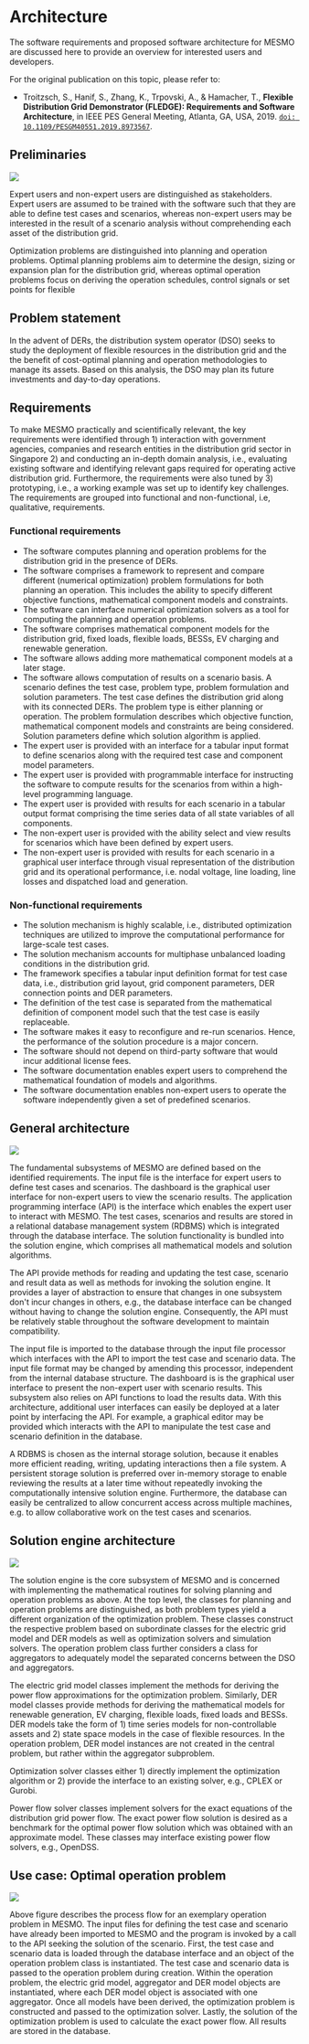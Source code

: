 # Architecture

The software requirements and proposed software architecture for MESMO are discussed here to provide an overview for interested users and developers.

For the original publication on this topic, please refer to:

- Troitzsch, S., Hanif, S., Zhang, K., Trpovski, A., & Hamacher, T., **Flexible Distribution Grid Demonstrator (FLEDGE): Requirements and Software Architecture**, in IEEE PES General Meeting, Atlanta, GA, USA, 2019. [`doi: 10.1109/PESGM40551.2019.8973567`](https://doi.org/10.1109/PESGM40551.2019.8973567).

## Preliminaries

![](assets/architecture_0.png)

Expert users and non-expert users are distinguished as stakeholders. Expert users are assumed to be trained with the software such that they are able to define test cases and scenarios, whereas non-expert users may be interested in the result of a scenario analysis without comprehending each asset of the distribution grid.

Optimization problems are distinguished into planning and operation problems. Optimal planning problems aim to determine the design, sizing or expansion plan for the distribution grid, whereas optimal operation problems focus on deriving the operation schedules, control signals or set points for flexible

## Problem statement

In the advent of DERs, the distribution system operator (DSO) seeks to study the deployment of flexible resources in the distribution grid and the the benefit of cost-optimal planning and operation methodologies to manage its assets. Based on this analysis, the DSO may plan its future investments and day-to-day operations.

## Requirements

To make MESMO practically and scientifically relevant, the key requirements were identified through 1) interaction with government agencies, companies and research entities in the distribution grid sector in Singapore 2) and conducting an in-depth domain analysis, i.e., evaluating existing software and identifying relevant gaps required for operating active distribution grid. Furthermore, the requirements were also tuned by 3) prototyping, i.e., a working example was set up to identify key challenges. The requirements are grouped into functional and non-functional, i.e, qualitative, requirements.

### Functional requirements

- The software computes planning and operation problems for the distribution grid in the presence of DERs.
- The software comprises a framework to represent and compare different (numerical optimization) problem formulations for both planning an operation. This includes the ability to specify different objective functions, mathematical component models and constraints.
- The software can interface numerical optimization solvers as a tool for computing the planning and operation problems.
- The software comprises mathematical component models for the distribution grid, fixed loads, flexible loads, BESSs, EV charging and renewable generation.
- The software allows adding more mathematical component models at a later stage.
- The software allows computation of results on a scenario basis. A scenario defines the test case, problem type, problem formulation and solution parameters. The test case defines the distribution grid along with its connected DERs. The problem type is either planning or operation. The problem formulation describes which objective function, mathematical component models and constraints are being considered. Solution parameters define which solution algorithm is applied.
- The expert user is provided with an interface for a tabular input format to define scenarios along with the required test case and component model parameters.
- The expert user is provided with programmable interface for instructing the software to compute results for the scenarios from within a high-level programming language.
- The expert user is provided with results for each scenario in a tabular output format comprising the time series data of all state variables of all components.
- The non-expert user is provided with the ability select and view results for scenarios which have been defined by expert users.
- The non-expert user is provided with results for each scenario in a graphical user interface through visual representation of the distribution grid and its operational performance, i.e. nodal voltage, line loading, line losses and dispatched load and generation.

### Non-functional requirements

- The solution mechanism is highly scalable, i.e., distributed optimization techniques are utilized to improve the computational performance for large-scale test cases.
- The solution mechanism accounts for multiphase unbalanced loading conditions in the distribution grid.
- The framework specifies a tabular input definition format for test case data, i.e., distribution grid layout, grid component parameters, DER connection points and DER parameters.
- The definition of the test case is separated from the mathematical definition of component model such that the test case is easily replaceable.
- The software makes it easy to reconfigure and re-run scenarios. Hence, the performance of the solution procedure is a major concern.
- The software should not depend on third-party software that would incur additional license fees.
- The software documentation enables expert users to comprehend the mathematical foundation of models and algorithms.
- The software documentation enables non-expert users to operate the software independently given a set of predefined scenarios.

## General architecture

![](assets/architecture_1.png)

The fundamental subsystems of MESMO are defined based on the identified requirements. The input file is the interface for expert users to define test cases and scenarios. The dashboard is the graphical user interface for non-expert users to view the scenario results. The application programming interface (API) is the interface which enables the expert user to interact with MESMO. The test cases, scenarios and results are stored in a relational database management system (RDBMS) which is integrated through the database interface. The solution functionality is bundled into the solution engine, which comprises all mathematical models and solution algorithms.

The API provide methods for reading and updating the test case, scenario and result data as well as methods for invoking the solution engine. It provides a layer of abstraction to ensure that changes in one subsystem don't incur changes in others, e.g., the database interface can be changed without having to change the solution engine. Consequently, the API must be relatively stable throughout the software development to maintain compatibility.

The input file is imported to the database through the input file processor which interfaces with the API to import the test case and scenario data. The input file format may be changed by amending this processor, independent from the internal database structure. The dashboard is is the graphical user interface to present the non-expert user with scenario results. This subsystem also relies on API functions to load the results data. With this architecture, additional user interfaces can easily be deployed at a later point by interfacing the API. For example, a graphical editor may be provided which interacts with the API to manipulate the test case and scenario definition in the database.

A RDBMS is chosen as the internal storage solution, because it enables more efficient reading, writing, updating interactions then a file system. A persistent storage solution is preferred over in-memory storage to enable reviewing the results at a later time without repeatedly invoking the computationally intensive solution engine. Furthermore, the database can easily be centralized to allow concurrent access across multiple machines, e.g. to allow collaborative work on the test cases and scenarios.

## Solution engine architecture

![](assets/architecture_2.png)

The solution engine is the core subsystem of MESMO and is concerned with implementing the mathematical routines for solving planning and operation problems as above. At the top level, the classes for planning and operation problems are distinguished, as both problem types yield a different organization of the optimization problem. These classes construct the respective problem based on subordinate classes for the electric grid model and DER models as well as optimization solvers and simulation solvers. The operation problem class further considers a class for aggregators to adequately model the separated concerns between the DSO and aggregators.

The electric grid model classes implement the methods for deriving the power flow approximations for the optimization problem. Similarly, DER model classes provide methods for deriving the mathematical models for renewable generation, EV charging, flexible loads, fixed loads and BESSs. DER models take the form of 1) time series models for non-controllable assets and 2) state space models in the case of flexible resources. In the operation problem, DER model instances are not created in the central problem, but rather within the aggregator subproblem.

Optimization solver classes either 1) directly implement the optimization algorithm or 2) provide the interface to an existing solver, e.g., CPLEX or Gurobi.

Power flow solver classes implement solvers for the exact equations of the distribution grid power flow. The exact power flow solution is desired as a benchmark for the optimal power flow solution which was obtained with an approximate model. These classes may interface existing power flow solvers, e.g., OpenDSS.

## Use case: Optimal operation problem

![](assets/operation.png)

Above figure describes the process flow for an exemplary operation problem in MESMO. The input files for defining the test case and scenario have already been imported to MESMO and the program is invoked by a call to the API seeking the solution of the scenario. First, the test case and scenario data is loaded through the database interface and an object of the operation problem class is instantiated. The test case and scenario data is passed to the operation problem during creation. Within the operation problem, the electric grid model, aggregator and DER model objects are instantiated, where each DER model object is associated with one aggregator. Once all models have been derived, the optimization problem is constructed and passed to the optimization solver. Lastly, the solution of the optimization problem is used to calculate the exact power flow. All results are stored in the database.
